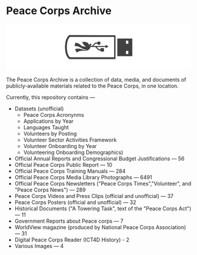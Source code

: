 # Peace Corps Archive

<p align="center">
  <img alt="Peace Corps Archive Logo" src="peace-corps-archive-logo.png">
</p>

The Peace Corps Archive is a collection of data, media, and documents of publicly-available materials related to the Peace Corps, in one location.

Currently, this repository contains —

- Datasets (unofficial)
  - Peace Corps Acronynms
  - Applications by Year
  - Languages Taught
  - Volunteers by Posting
  - Volunteer Sector Activities Framework
  - Volunteer Onboarding by Year
  - Volunteering Onboarding Demographics)
- Official Annual Reports and Congressional Budget Justifications — 56
- Official Peace Corps Public Report — 10
- Official Peace Corps Training Manuals — 284
- Official Peace Corps Media Library Photographs — 6491
- Official Peace Corps Newsletters ("Peace Corps Times","Volunteer", and "Peace Corps News") — 289
- Peace Corps Videos and Press Clips (official and unofficial) — 37
- Peace Corps Posters (official and unofficial) — 32
- Historical Documents ("A Towering Task", text of the "Peace Corps Act") — 11
- Government Reports about Peace corps — 7
- WorldView magazine (produced by National Peace Corps Association) — 31
- Digital Peace Corps Reader (ICT4D History) - 2
- Various Images — 4
